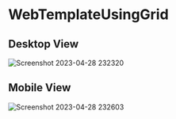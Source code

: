 # WebTemplateUsingGrid

## Desktop View
![Screenshot 2023-04-28 232320](https://user-images.githubusercontent.com/90702705/235219143-5bb0cc11-212b-4fd2-9676-81e0952d0af3.png)

## Mobile View
![Screenshot 2023-04-28 232603](https://user-images.githubusercontent.com/90702705/235219635-5b3b3563-49d3-42b0-9abf-9aa40294c3ca.png)

